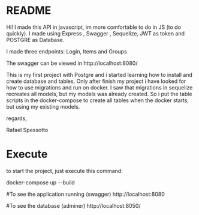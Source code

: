 
# README #

Hi! I made this API in javascript, im more comfortable to do in JS (to do quickly). I made using Express , Swagger , Sequelize, JWT as token and POSTGRE as Database.

I made three endpoints: Login, Items and Groups

The swagger can be viewed in http://localhost:8080/

This is my first project with Postgre and i started learning how to install and create database and tables. Only after finish my project i have looked for how to use migrations and run on docker. I saw that migrations in sequelize recreates all models, but my models was already created. So i put the table scripts in the docker-compose to create all tables when the docker starts, but using my existing models.

regards,

Rafael Spessotto

# Execute #

to start the project, just execute this command:

docker-compose up --build


#To see the application running (swagger)
http://localhost:8080

#To see the database (adminer)
http://localhost:8050/
